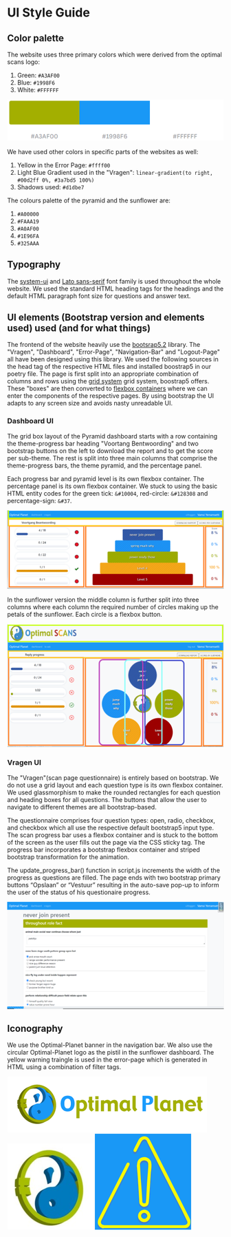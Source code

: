 
# UI Style Guide

## Color palette
The website uses three primary colors which were derived from the optimal scans logo:
1. Green:  `#A3AF00`
2. Blue:   `#1998F6`
3. White:  `#FFFFFF`

![GitHub Logo](https://github.com/VamsiYerramsetti/Temporary/blob/main/palette1.png)

We have used other colors in specific parts of the websites as well:
1. Yellow in the Error Page: `#ffff00`
2. Light Blue Gradient used in the "Vragen": `linear-gradient(to right, #00d2ff 0%, #3a7bd5 100%)`
3. Shadows used: `#d1dbe7`

The colours palette of the pyramid and the sunflower are:
1. `#A00000`
2. `#FAAA19`
3. `#A0AF00`
4. `#1E96FA`
5. `#325AAA`

## Typography
The [system-ui](https://www.free-fonts.com/system-ui) and [Lato sans-serif](https://befonts.com/lato-sans-serif-font-family.html) font family is used throughout the whole website. We used the standard HTML heading tags for the headings and the default HTML paragraph font size for questions and answer text.

## UI elements (Bootstrap version and elements used) used (and for what things)

The frontend of the website heavily use the [bootsrap5.2](https://getbootstrap.com/docs/5.0/getting-started/introduction/) library. The "Vragen", "Dashboard", "Error-Page", "Navigation-Bar" and "Logout-Page" all have been designed using this library. We used the following sources in the head tag of the respective HTML files and installed boostrap5 in our poetry file.
The page is first split into an appropriate combination of columns and rows using the [grid system](https://getbootstrap.com/docs/5.0/layout/grid/) grid system, boostrap5 offers. These "boxes" are then converted to [flexbox containers](https://getbootstrap.com/docs/5.0/utilities/flex/) where we can enter the components of the respective pages. By using bootstrap the UI adapts to any screen size and avoids nasty unreadable UI.

### Dashboard UI
The grid box layout of the Pyramid dashboard starts with a row containing the theme-progress bar heading "Voortang Bentwoording" and two bootstrap buttons on the left to download the report and to get the score per sub-theme. The rest is split into three main columns that comprise the theme-progress bars, the theme pyramid, and the percentage panel. 

Each progress bar and pyramid level is its own flexbox container. The percentage panel is its own flexbox container. We stuck to using the basic HTML entity codes for the green tick: `&#10004`, red-circle: `&#128308` and percentage-sign: `&#37`.

![GitHub Logo](https://github.com/VamsiYerramsetti/Temporary/blob/main/pyramid.png)

In the sunflower version the middle column is further split into three columns where each column the required number of circles making up the petals of the sunflower. Each circle is a flexbox button.

![GitHub Logo](https://github.com/VamsiYerramsetti/Temporary/blob/main/sunflower.png) 


### Vragen UI
The "Vragen"(scan page questionnaire) is entirely based on bootstrap. We do not use a grid layout and each question type is its own flexbox container. We used glassmorphism to make the rounded rectangles for each question and heading boxes for all questions. The buttons that allow the user to navigate to different themes are all bootstrap-based. 

The questionnaire comprises four question types: open, radio, checkbox, and checkbox which all use the respective default bootstrap5 input type. The scan progress bar uses a flexbox container and is stuck to the bottom of the screen as the user fills out the page via the CSS sticky tag. The progress bar incorporates a bootstrap flexbox container and striped bootstrap transformation for the animation. 

The update_progress_bar() function in script.js increments the width of the progress as questions are filled. The page ends with two bootstrap primary buttons “Opslaan” or “Vestuur” resulting in the auto-save pop-up to inform the user of the status of his questionaire progress.

![GitHub Logo](https://github.com/VamsiYerramsetti/Temporary/blob/main/vragen.png)

## Iconography
We use the Optimal-Planet banner in the navigation bar. We also use the circular Optimal-Planet logo as the pistil in the sunflower dashboard. The yellow warning traingle is used in the error-page which is generated in HTML using a combination of filter tags.

![GitHub Logo](https://github.com/VamsiYerramsetti/Temporary/blob/main/OPc-130px.png) ![GitHub Logo](https://github.com/VamsiYerramsetti/Temporary/blob/main/OP-flower.png) ![GitHub Logo](https://github.com/VamsiYerramsetti/Temporary/blob/main/triangle.png) 
